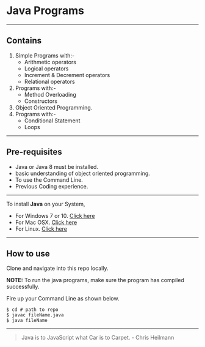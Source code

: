 # Java Programs

***

## Contains

1. Simple Programs with:-
    * Arithmetic operators
    * Logical operators
    * Increment & Decrement operators
    * Relational operators
2. Programs with:-
    * Method Overloading
    * Constructors
3. Object Oriented Programming.
4. Programs with:-
    * Conditional Statement
    * Loops
***

## Pre-requisites

* Java or Java 8 must be installed.
* basic understanding of object oriented programming.
* To use the Command Line.
* Previous Coding experience.

***

To install **Java** on your System,



* For Windows 7 or 10. [Click here](https://java.com/en/download/)
* For Mac OSX. [Click here](https://java.com/en/download/help/mac_install.xml)
* For Linux. [Click here](https://java.com/en/download/help/linux_install.xml)

***
## How to use

Clone and navigate into this repo locally.

**NOTE:** To run the java programs, make sure the program has compiled successfully.

Fire up your Command Line as shown below.

```shell
$ cd # path to repo
$ javac fileName.java
$ java fileName
```

---

 > Java is to JavaScript what Car is to Carpet. - Chris Heilmann
